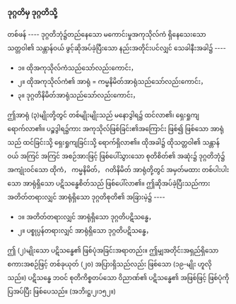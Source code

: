### ဒုဂ္ဂတိမှ ဒုဂ္ဂတိသို့

တစ်ဖန် ---- ဒုဂ္ဂတိဘုံ၌တည်နေသော မကောင်းမှုအကုသိုလ်ကံ ရှိနေသေးသော သတ္တဝါ၏ သန္တာန်ဝယ် ဖွင့်ဆိုအပ်ခဲ့ပြီးသော နည်းအတိုင်းပင်လျှင် သေခါနီးအခါ၌ ----

- ၁။ ထိုအကုသိုလ်ကံသည်သော်လည်းကောင်း，
- ၂။ ထိုအကုသိုလ်ကံ၏ အာရုံ = ကမ္မနိမိတ်အာရုံသည်သော်လည်းကောင်း，
- ၃။ ဒုဂ္ဂတိနိမိတ်အာရုံသည်သော်လည်းကောင်း，

ဤအာရုံ (၃)မျိုးတို့တွင် တစ်မျိုးမျိုးသည် မနောဒွါရ၌ ထင်လာ၏၊ ရှေးရှုကျရောက်လာ၏။ 
ပဉ္စဒွါရ၌ကား အကုသိုလ်ဖြစ်ခြင်း၏အကြောင်း ဖြစ်၍ ဖြစ်သော အာရုံသည် ထင်ခြင်းသို့ ရှေးရှုကျခြင်းသို့ ရောက်ရှိလာ၏။ 
ထိုအခါ၌ ထိုသတ္တဝါ၏ သန္တာန်ဝယ် အကြင် အကြင် အစဉ်အားဖြင့် ဖြစ်ပေါ်သွားသော စုတိစိတ်၏ အဆုံး၌ ဒုဂ္ဂတိဘုံ၌ အကျုံးဝင်သော ထိုကံ， ကမ္မနိမိတ်， ဂတိနိမိတ် အာရုံတို့တွင် အမှတ်မထား တစ်ပါးပါးသော အာရုံရှိသော ပဋိသန္ဓေစိတ်သည် ဖြစ်ပေါ်လာ၏။ 
ဤဆိုအပ်ခဲ့ပြီးသည်ကား အတိတ်တရားလျှင် အာရုံရှိသော ဒုဂ္ဂတိစုတိ၏ အခြားမဲ့၌ ----

- ၁။ အတိတ်တရားလျှင် အာရုံရှိသော ဒုဂ္ဂတိပဋိသန္ဓေ，
- ၂။ ပစ္စုပ္ပန်တရားလျှင် အာရုံရှိသော ဒုဂ္ဂတိပဋိသန္ဓေ，

ဤ (၂)မျိုးသော ပဋိသန္ဓေ၏ ဖြစ်ပုံအခြင်းအရာတည်း။ 
ဤမျှအတိုင်းအရှည်ရှိသော စကားအစဉ်ဖြင့် တစ်ခုယုတ် (၂၀) အပြားရှိသည်လည်း ဖြစ်သော (၁၉-မျိုး ဟူလိုသည်။) 
ပဋိသန္ဓေ ဘဝင် စုတိကိစ္စတပ်သော ဝိညာဏ်၏ ပဋိသန္ဓေ၏ အဖြစ်ဖြင့် ဖြစ်ပုံကို ပြအပ်ပြီး ဖြစ်ပေသည်။ (အဘိ၊ဋ္ဌ၊၂၊၁၅၂။)